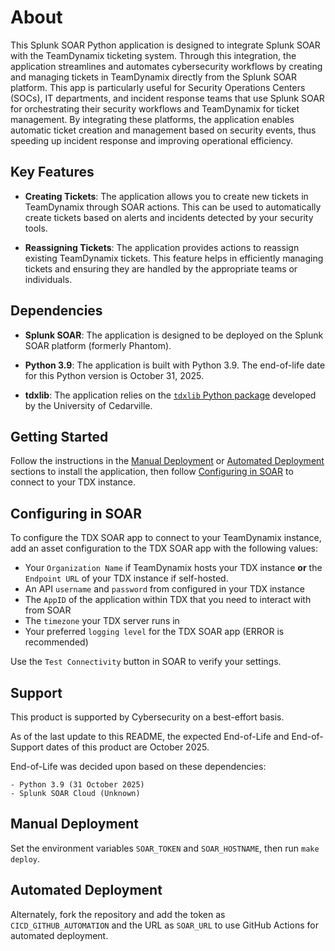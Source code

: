 # About

This Splunk SOAR Python application is designed to integrate Splunk SOAR with the TeamDynamix ticketing system. Through this integration, the application streamlines and automates cybersecurity workflows by creating and managing tickets in TeamDynamix directly from the Splunk SOAR platform. This app is particularly useful for Security Operations Centers (SOCs), IT departments, and incident response teams that use Splunk SOAR for orchestrating their security workflows and TeamDynamix for ticket management. By integrating these platforms, the application enables automatic ticket creation and management based on security events, thus speeding up incident response and improving operational efficiency.

## Key Features

- **Creating Tickets**: The application allows you to create new tickets in TeamDynamix through SOAR actions. This can be used to automatically create tickets based on alerts and incidents detected by your security tools.

- **Reassigning Tickets**: The application provides actions to reassign existing TeamDynamix tickets. This feature helps in efficiently managing tickets and ensuring they are handled by the appropriate teams or individuals.

## Dependencies

- **Splunk SOAR**: The application is designed to be deployed on the Splunk SOAR platform (formerly Phantom). 

- **Python 3.9**: The application is built with Python 3.9. The end-of-life date for this Python version is October 31, 2025.

- **tdxlib**: The application relies on the [`tdxlib` Python package](https://github.com/cedarville-university/tdxlib) developed by the University of Cedarville.

## Getting Started

Follow the instructions in the [Manual Deployment](#manual-deployment) or [Automated Deployment](#automated-deployment) sections to install the application, then follow [Configuring in SOAR](#configuring-in-soar) to connect to your TDX instance.

## Configuring in SOAR

To configure the TDX SOAR app to connect to your TeamDynamix instance, add an asset configuration to the TDX SOAR app with the following values:

- Your `Organization Name` if TeamDynamix hosts your TDX instance **or** the `Endpoint URL` of your TDX instance if self-hosted.
- An API `username` and `password` from configured in your TDX instance
- The `AppID` of the application within TDX that you need to interact with from SOAR
- The `timezone` your TDX server runs in
- Your preferred `logging level` for the TDX SOAR app (ERROR is recommended)

Use the `Test Connectivity` button in SOAR to verify your settings.

## Support

This product is supported by Cybersecurity on a best-effort basis.

As of the last update to this README, the expected End-of-Life and End-of-Support dates of this product are October 2025.

End-of-Life was decided upon based on these dependencies:

    - Python 3.9 (31 October 2025)
    - Splunk SOAR Cloud (Unknown)

## Manual Deployment

Set the environment variables `SOAR_TOKEN` and `SOAR_HOSTNAME`, then run `make deploy`.

## Automated Deployment

Alternately, fork the repository and add the token as `CICD_GITHUB_AUTOMATION` and the URL as `SOAR_URL` to use GitHub Actions for automated deployment.
